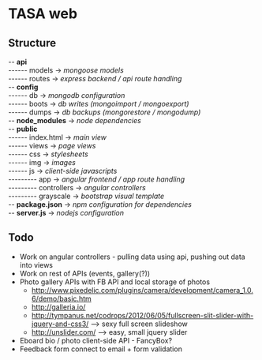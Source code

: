 TASA web  
=======
Structure  
---------
-- **api**  
------ models 			-> *mongoose models*  
------ routes 			-> *express backend / api route handling*  
-- **config**  
------ db 				-> *mongodb configuration*  
------ boots 			-> *db writes (mongoimport / mongoexport)*  
------ dumps 			-> *db backups (mongorestore / mongodump)*  
-- **node_modules** 	-> *node dependencies*  
-- **public**  
------ index.html 		-> *main view*  
------ views			-> *page views*  
------ css 				-> *stylesheets*  
------ img 				-> *images*  
------ js 				-> *client-side javascripts*  
--------- app 			-> *angular frontend / app route handling*  
--------- controllers 	-> *angular controllers*   
--------- grayscale  	-> *bootstrap visual template*  
-- **package.json**		-> *npm configuration for dependencies*  
-- **server.js**		-> *nodejs configuration*  

Todo
-----

* Work on angular controllers - pulling data using api, pushing out data into views
* Work on rest of APIs (events, gallery(?))
* Photo gallery APIs with FB API and local storage of photos
  - http://www.pixedelic.com/plugins/camera/development/camera_1.0.6/demo/basic.htm
  - http://galleria.io/
  - http://tympanus.net/codrops/2012/06/05/fullscreen-slit-slider-with-jquery-and-css3/ --> sexy full screen slideshow
  - http://unslider.com/ --> easy, small jquery slider
* Eboard bio / photo client-side API - FancyBox?
* Feedback form connect to email + form validation
